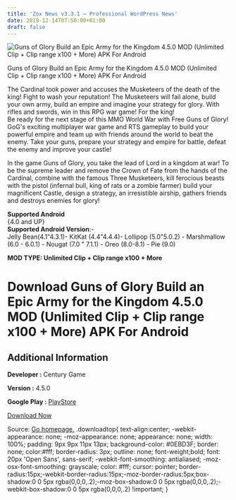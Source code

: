 ```yaml
---
title: 'Zox News v3.3.1 – Professional WordPress News'
date: 2019-12-14T07:50:00+01:00
draft: false
---
```


![Guns of Glory Build an Epic Army for the Kingdom 4.5.0 MOD (Unlimited Clip + Clip range x100 + More) APK For Android](https://i0.wp.com/apkhome.net/wp-content/uploads/2019/11/Guns-of-Glory-Build-an-Epic-Army-for-the-Kingdom.png "Guns of Glory Build an Epic Army for the Kingdom 4.5.0 MOD (Unlimited Clip + Clip range x100 + More) APK For Android")

  

Guns of Glory Build an Epic Army for the Kingdom 4.5.0 MOD (Unlimited Clip + Clip range x100 + More) APK For Android

The Cardinal took power and accuses the Musketeers of the death of the king! Fight to wash your reputation! The Musketeers will fail alone, build your own army, build an empire and imagine your strategy for glory. With rifles and swords, win in this RPG war game! For the king!  
Be ready for the next stage of this MMO World War with Free Guns of Glory! GoG's exciting multiplayer war game and RTS gameplay to build your powerful empire and team up with friends around the world to beat the enemy. Take your guns, prepare your strategy and empire for battle, defeat the enemy and improve your castle!

In the game Guns of Glory, you take the lead of Lord in a kingdom at war! To be the supreme leader and remove the Crown of Fate from the hands of the Cardinal, combine with the famous Three Musketeers, kill ferocious beasts with the pistol (infernal bull, king of rats or a zombie farmer) build your magnificent Castle, design a strategy, an irresistible airship, gathers friends and destroys enemies for glory!

**Supported Android**  
{4.0 and UP}  
**Supported Android Version**:-  
Jelly Bean(4.1"4.3.1)- KitKat (4.4"4.4.4)- Lollipop (5.0"5.0.2) - Marshmallow (6.0 - 6.0.1) - Nougat (7.0 " 7.1.1) - Oreo (8.0-8.1) - Pie (9.0)

**MOD TYPE: Unlimited Clip + Clip range x100 + More**

Download Guns of Glory Build an Epic Army for the Kingdom 4.5.0 MOD (Unlimited Clip + Clip range x100 + More) APK For Android
=============================================================================================================================

Additional Information
----------------------

**Developer :** Century Game

**Version :** 4.5.0

**Google Play :** [PlayStore](https://play.google.com/store/apps/details?id=com.diandian.gog)

  

[Download Now](https://store4app.co/post/guns-of-glory-build-an-epic-army-for-the-kingdom-4-5-0-mod-unlimited-clip-clip-range-x100-more-apk-for-android_1574787300)

  
Source: [Go homepage.](https://store4app.co/post/guns-of-glory-build-an-epic-army-for-the-kingdom-4-5-0-mod-unlimited-clip-clip-range-x100-more-apk-for-android_1574787300) .downloadtop{ text-align:center; -webkit-appearance: none; -moz-appearance: none; appearance: none; width: 100%; padding: 9px 9px 11px 13px; background-color: #0EBD3F; border: none; color:#fff; border-radius: 3px; outline: none; font-weight;bold; font: 20px 'Open Sans', sans-serif; -webkit-font-smoothing: antialiased; -moz-osx-font-smoothing: grayscale; color: #fff; cursor: pointer; border-radius:15px;-webkit-border-radius:15px;-moz-border-radius:5px;box-shadow:0 0 5px rgba(0,0,0,.2);-moz-box-shadow:0 0 5px rgba(0,0,0,.2);-webkit-box-shadow:0 0 5px rgba(0,0,0,.2) !important; }